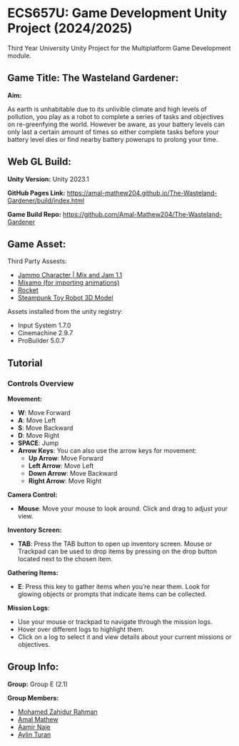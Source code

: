 # ECS657U: Game Development Unity Project (2024/2025)
Third Year University Unity Project for the Multiplatform Game Development module.


## Game Title: The Wasteland Gardener:
__Aim:__

As earth is unhabitable due to its unlivible climate and high levels of pollution, you play as a robot to complete a series of tasks and objectives on re-greenfying the world. However be aware, as your battery levels can only last a certain amount of times so either complete tasks before your battery level dies or find nearby battery powerups to prolong your time.

## Web GL Build:
__Unity Version:__ Unity 2023.1

__GitHub Pages Link:__ https://amal-mathew204.github.io/The-Wasteland-Gardener/build/index.html

__Game Build Repo:__ https://github.com/Amal-Mathew204/The-Wasteland-Gardener

## Game Asset:
Third Party Assests:
* [Jammo Character | Mix and Jam 1.1](https://assetstore.unity.com/packages/3d/characters/jammo-character-mix-and-jam-158456?srsltid=AfmBOooTRYysbq1T2GOEt7QOrpRF8EXbNHmFyoquy1aLwUDVvBmj96DS)
* [Mixamo (for importing animations)](https://www.mixamo.com/)
* [Rocket](https://www.mixamo.com/](https://assetstore.unity.com/packages/3d/vehicles/space/rocket-cartoon-capsule-196997))
* [Steampunk Toy Robot 3D Model](https://free3d.com/3d-model/a-steampunk-toy-robot-178705.html)

Assets installed from the unity registry: 
* Input System 1.7.0
* Cinemachine 2.9.7
* ProBuilder 5.0.7

## Tutorial
### Controls Overview

__Movement:__

* __W__: Move Forward
* __A__: Move Left
* __S__: Move Backward
* __D__: Move Right
* __SPACE__: Jump
* __Arrow Keys__: You can also use the arrow keys for movement:
  * __Up Arrow__: Move Forward
  * __Left Arrow__: Move Left
  * __Down Arrow__: Move Backward
  * __Right Arrow__: Move Right


__Camera Control:__

* __Mouse__: Move your mouse to look around. Click and drag to adjust your view.

__Inventory Screen:__
* __TAB__: Press the TAB button to open up inventory screen. Mouse or Trackpad can be used to drop items by pressing on the drop button located next to the chosen item. 

__Gathering Items:__

* __E__: Press this key to gather items when you’re near them. Look for glowing objects or prompts that indicate items can be collected.

__Mission Logs__:
* Use your mouse or trackpad to navigate through the mission logs.
* Hover over different logs to highlight them.
* Click on a log to select it and view details about your current missions or objectives.

## Group Info:
__Group:__ Group E (2.1)

__Group Members:__

* [Mohamed Zahidur Rahman](https://github.com/Zahid2104)
* [Amal Mathew](https://github.com/Amal-Mathew204)
* [Aamir Naje](https://github.com/aamirnaje)
* [Aylin Turan](https://github.com/Aylinx13)
